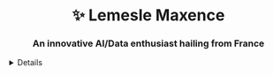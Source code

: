<h1 align="center"> ✨ Lemesle Maxence </h1>
<h3 align="center">An innovative AI/Data enthusiast hailing from France</h3>

<details>
  
## My Skills 🛠️
- 💻 Languages: Python, Go, C++, Rust
- 🌐 Web Development: HTML, CSS, JS
- 📱 Mobile Development: Kotlin
- 📈 Data Science: Pandas, NumPy, TensorFlow
- 🎨 Other: Adobe Photoshop, Illustrator, Blender, Premier Pro, Fl Studio

<p>&nbsp;<img align="center" src="https://github-readme-stats.vercel.app/api?username=max260129&show_icons=true&locale=en" alt="max260129" /></p>

<a href="https://www.buymeacoffee.com/max260129" target="_blank"><img src="https://www.buymeacoffee.com/assets/img/custom_images/orange_img.png" alt="Buy Me A Coffee" style="height: 41px !important;width: 174px !important;box-shadow: 0px 3px 2px 0px rgba(190, 190, 190, 0.5) !important;-webkit-box-shadow: 0px 3px 2px 0px rgba(190, 190, 190, 0.5) !important;" ></a>
